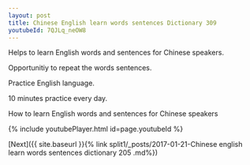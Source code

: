 ```yaml
---
layout: post
title: Chinese English learn words sentences Dictionary 309 
youtubeId: 7QJLq_neOW8
---
```

 
 
Helps to learn English words and sentences for Chinese speakers.

Opportunitiy to repeat the words sentences. 

Practice English language. 
 
10 minutes practice every day. 
 
How to learn English words and sentences for Chinese speakers 
 
{% include youtubePlayer.html id=page.youtubeId %}
 
 
[Next]({{ site.baseurl }}{% link  split1/_posts/2017-01-21-Chinese english learn words sentences dictionary 205 .md%})
 
